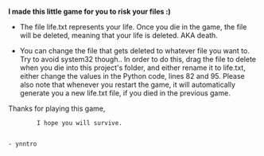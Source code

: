 **I made this little game for you to risk your files :)**


- The file life.txt represents your life. Once you die in the game, the file will be deleted, meaning that your life is deleted. AKA death.

- You can change the file that gets deleted to whatever file you want to. Try to avoid system32 though..
     In order to do this, drag the file to delete when you die into this project's folder, and either rename it to life.txt, either change the values in the Python code, lines 82 and 95.
     Please also note that whenever you restart the game, it will automatically generate you a new life.txt file, if you died in the previous game.

Thanks for playing this game, 

            I hope you will survive.

                                                                                                                        - ynntro
